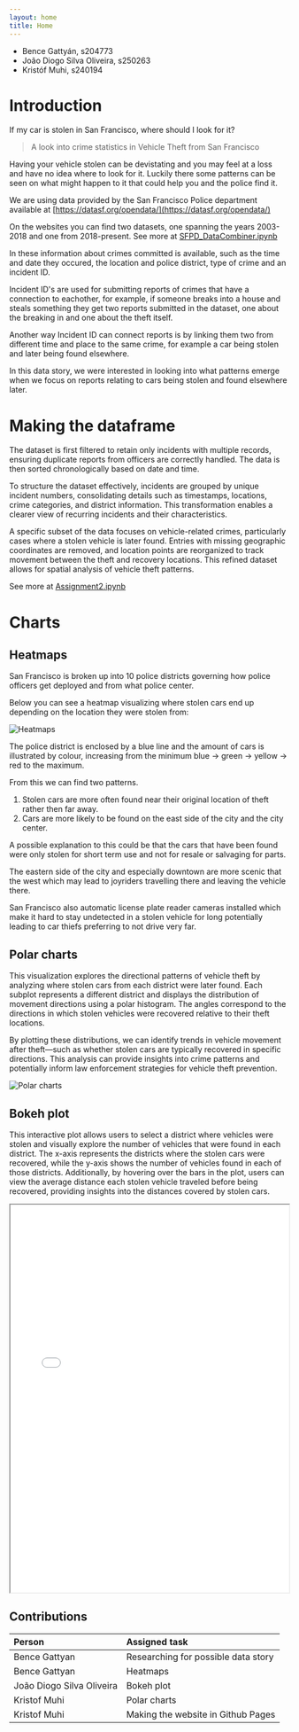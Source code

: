 ```yaml
---
layout: home
title: Home
---
```


- Bence Gattyán, s204773
- João Diogo Silva Oliveira, s250263
- Kristóf Muhi, s240194

# Introduction

If my car is stolen in San Francisco, where should I look for it?

> A look into crime statistics in Vehicle Theft from San Francisco

Having your vehicle stolen can be devistating and you may feel at a loss and have no idea where to look for it.
Luckily there some patterns can be seen on what might happen to it that could help you and the police find it.

We are using data provided by the San Francisco Police department available at [https://datasf.org/opendata/](https://datasf.org/opendata/)

On the websites you can find two datasets, one spanning the years 2003-2018 and one from 2018-present. See more at [SFPD_DataCombiner.ipynb](https://github.com/muhikristof/socialdata2025-group60/blob/main/assignment_2/SFPD_DataCombiner.ipynb)


In these information about crimes committed is available, such as the time and date they occured, the location and police district, type of crime and an incident ID.

Incident ID's are used for submitting reports of crimes that have a connection to eachother, for example, if someone breaks into a house and steals something they get two reports submitted in the dataset, one about the breaking in and one about the theft itself.

Another way Incident ID can connect reports is by linking them two from different time and place to the same crime, for example a car being stolen and later being found elsewhere.

In this data story, we were interested in looking into what patterns emerge when we focus on reports relating to cars being stolen and found elsewhere later.

# Making the dataframe

The dataset is first filtered to retain only incidents with multiple records, ensuring duplicate reports from officers are correctly handled. The data is then sorted chronologically based on date and time.

To structure the dataset effectively, incidents are grouped by unique incident numbers, consolidating details such as timestamps, locations, crime categories, and district information. This transformation enables a clearer view of recurring incidents and their characteristics.

A specific subset of the data focuses on vehicle-related crimes, particularly cases where a stolen vehicle is later found. Entries with missing geographic coordinates are removed, and location points are reorganized to track movement between the theft and recovery locations. This refined dataset allows for spatial analysis of vehicle theft patterns.

See more at [Assignment2.ipynb](https://github.com/muhikristof/socialdata2025-group60/blob/main/assignment_2/Assignment2.ipynb)

# Charts
## Heatmaps

San Francisco is broken up into 10 police districts governing how police officers get deployed and from what police center.

Below you can see a heatmap visualizing where stolen cars end up depending on the location they were stolen from:

![Heatmaps](/assets/images/heatmaps.png)

The police district is enclosed by a blue line and the amount of cars is illustrated by colour, increasing from the minimum blue -> green -> yellow -> red to the maximum.

From this we can find two patterns.

1. Stolen cars are more often found near their original location of theft rather then far away.
2. Cars are more likely to be found on the east side of the city and the city center.

A possible explanation to this could be that the cars that have been found were only stolen for short term use and not for resale or salvaging for parts.

The eastern side of the city and especially downtown are more scenic that the west which may lead to joyriders travelling there and leaving the vehicle there.

San Francisco also automatic license plate reader cameras installed which make it hard to stay undetected in a stolen vehicle for long potentially leading to car thiefs preferring to not drive very far.

## Polar charts

This visualization explores the directional patterns of vehicle theft by analyzing where stolen cars from each district were later found. Each subplot represents a different district and displays the distribution of movement directions using a polar histogram. The angles correspond to the directions in which stolen vehicles were recovered relative to their theft locations.

By plotting these distributions, we can identify trends in vehicle movement after theft—such as whether stolen cars are typically recovered in specific directions. This analysis can provide insights into crime patterns and potentially inform law enforcement strategies for vehicle theft prevention.

![Polar charts](/assets/images/polars.png)

## Bokeh plot

This interactive plot allows users to select a district where vehicles were stolen and visually explore the number of vehicles that were found in each district. The x-axis represents the districts where the stolen cars were recovered, while the y-axis shows the number of vehicles found in each of those districts. Additionally, by hovering over the bars in the plot, users can view the average distance each stolen vehicle traveled before being recovered, providing insights into the distances covered by stolen cars.

<iframe src="assets/plots/bokeh_plot.html" width="100%" height="700px"></iframe>

## Contributions

| Person | Assigned task |
|:----------|:----------|
| Bence Gattyan | Researching for possible data story |
| Bence Gattyan | Heatmaps |
| João Diogo Silva Oliveira | Bokeh plot |
| Kristof Muhi | Polar charts |
| Kristof Muhi | Making the website in Github Pages |